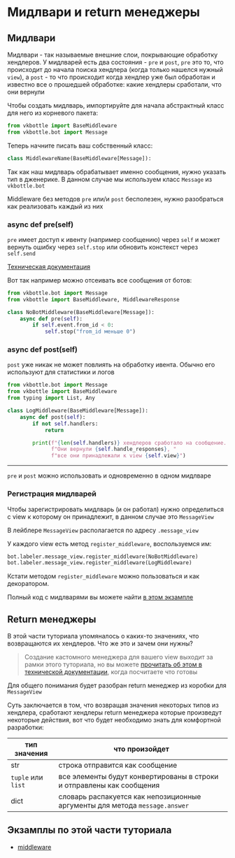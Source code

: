 # Мидлвари и return менеджеры

## Мидлвари

Мидлвари - так называемые внешние слои, покрывающие обработку хендлеров. У мидлварей есть два состояния - `pre` и `post`, `pre` это то, что происходит до начала поиска хендлера (когда только нашелся нужный `view`), а `post` - то что происходит когда хендлер уже был обработан и известно все о прошедшей обработке: какие хендлеры сработали, что они вернули

Чтобы создать мидлварь, импортируйте для начала абстрактный класс для него из корневого пакета:

```python
from vkbottle import BaseMiddleware
from vkbottle.bot import Message
```

Теперь начните писать ваш собственный класс:

```python
class MiddlewareName(BaseMiddleware[Message]):
```
Так как наш мидлварь обрабатывает именно сообщения, нужно указать тип в дженерике.
В данном случае мы используем класс `Message` из `vkbottle.bot`

Middleware без методов `pre` или/и `post` бесполезен, нужно разобраться как реализовать каждый из них

### async def pre(self)

`pre` имеет доступ к ивенту (например сообщению) через `self` и может вернуть ошибку через `self.stop` или обновить констекст через `self.send`

[Техническая документация](../high-level/handling/middleware.md)

Вот так например можно отсеивать все сообщения от ботов:

```python
from vkbottle.bot import Message
from vkbottle import BaseMiddleware, MiddlewareResponse

class NoBotMiddleware(BaseMiddleware[Message]):
    async def pre(self):
        if self.event.from_id < 0:
            self.stop("from_id меньше 0")
```

### async def post(self)

`post` уже никак не может повлиять на обработку ивента. Обычно его используют для статистики и логов

```python
from vkbottle.bot import Message
from vkbottle import BaseMiddleware
from typing import List, Any

class LogMiddleware(BaseMiddleware[Message]):
    async def post(self):
        if not self.handlers:
            return

        print(f"{len(self.handlers)} хендлеров сработало на сообщение. "
              f"Они вернули {self.handle_responses}, "
              f"все они принадлежали к view {self.view}")
```

---

`pre` и `post` можно использовать и одновременно в одном мидлваре

### Регистрация мидлварей

Чтобы зарегистрировать мидлварь (и он работал) нужно определиться с view к которому он принадлежит, в данном случае это `MessageView`

В лейблере `MessageView` располагается по адресу `.message_view`

У каждого view есть метод `register_middleware`, воспользуемся им:

```python
bot.labeler.message_view.register_middleware(NoBotMiddleware)
bot.labeler.message_view.register_middleware(LogMiddleware)
```

Кстати методом `register_middleware` можно пользоваться и как декоратором.

Полный код с мидлварями вы можете найти [в этом экзампле](https://github.com/vkbottle/vkbottle/tree/master/examples/high-level/middleware_example.py)

## Return менеджеры

В этой части туториала упомяналось о каких-то значениях, что возвращаются их хендлеров. Что же это и зачем они нужны?

> Создание кастомного менеджера для вашего view выходит за рамки этого туториала, но вы можете [прочитать об этом в технической документации](../high-level/handling/view.md), когда посчитаете что готовы

Для общего понимания будет разобран return менеджер из коробки для `MessageView`

Суть заключается в том, что возвращая значения некоторых типов из хендлера, сработают хендлеры return менеджера которые произведут некоторые действия, вот что будет необходимо знать для комфортной разработки:

| тип значения       | что произойдет                                                              |
| ------------------ | --------------------------------------------------------------------------- |
| str                | строка отправится как сообщение                                             |
| `tuple` или `list` | все элементы будут конвертированы в строки и отправлены как сообщения       |
| dict               | словарь распакуется как непозиционные аргументы для метода `message.answer` |

## Экзамплы по этой части туториала

* [middleware](https://github.com/vkbottle/vkbottle/tree/master/examples/high-level/middleware_example.py)
